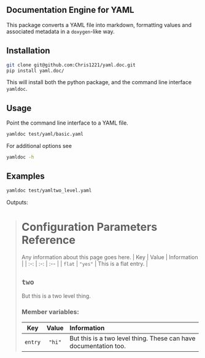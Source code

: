 ## Documentation Engine for YAML

This package converts a YAML file into markdown, formatting values and associated metadata in a `doxygen`-like way.  

## Installation

```sh
git clone git@github.com:Chris1221/yaml.doc.git
pip install yaml.doc/
```

This will install both the python package, and the command line interface `yamldoc`.

## Usage

Point the command line interface to a YAML file.

```sh
yamldoc test/yaml/basic.yaml
```

For additional options see 

```sh
yamldoc -h
```

## Examples

```sh
yamldoc test/yamltwo_level.yaml
```

Outputs:

> # Configuration Parameters Reference
> Any information about this page goes here.
> | Key | Value | Information |
> | :-: | :-: | :-- |
> | `flat` | `"yes"` | This is a flat entry. |
> ## `two`
> But this is a two level thing.
> ### Member variables:
> | Key | Value | Information |
> | :-: | :-: | :-- |
> | `entry` | `"hi"` | But this is a two level thing. These can have<br />documentation too. |

